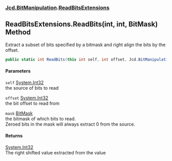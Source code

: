 ### [Jcd.BitManipulation](Jcd_BitManipulation.md 'Jcd.BitManipulation').[ReadBitsExtensions](Jcd_BitManipulation_ReadBitsExtensions.md 'Jcd.BitManipulation.ReadBitsExtensions')
## ReadBitsExtensions.ReadBits(int, int, BitMask) Method
Extract a subset of bits specified by a bitmask and right align the bits by the offset.   
```csharp
public static int ReadBits(this int self, int offset, Jcd.BitManipulation.BitMask mask);
```
#### Parameters
<a name='Jcd_BitManipulation_ReadBitsExtensions_ReadBits(int_int_Jcd_BitManipulation_BitMask)_self'></a>
`self` [System.Int32](https://docs.microsoft.com/en-us/dotnet/api/System.Int32 'System.Int32')  
the source of bits to read
  
<a name='Jcd_BitManipulation_ReadBitsExtensions_ReadBits(int_int_Jcd_BitManipulation_BitMask)_offset'></a>
`offset` [System.Int32](https://docs.microsoft.com/en-us/dotnet/api/System.Int32 'System.Int32')  
the bit offset to read from
  
<a name='Jcd_BitManipulation_ReadBitsExtensions_ReadBits(int_int_Jcd_BitManipulation_BitMask)_mask'></a>
`mask` [BitMask](Jcd_BitManipulation_BitMask.md 'Jcd.BitManipulation.BitMask')  
the bitmask of which bits to read.  
            Zeroed bits in the mask will always extract 0 from the source.  
            
  
#### Returns
[System.Int32](https://docs.microsoft.com/en-us/dotnet/api/System.Int32 'System.Int32')  
The right shifted value extracted from the value
